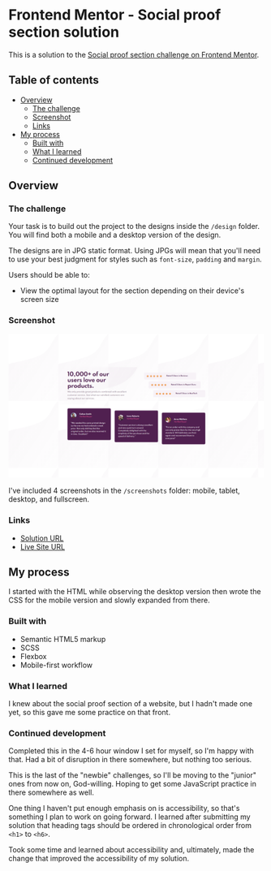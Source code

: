 # Frontend Mentor - Social proof section solution

This is a solution to the [Social proof section challenge on Frontend Mentor](https://www.frontendmentor.io/challenges/social-proof-section-6e0qTv_bA). 

## Table of contents

- [Overview](#overview)
  - [The challenge](#the-challenge)
  - [Screenshot](#screenshot)
  - [Links](#links)
- [My process](#my-process)
  - [Built with](#built-with)
  - [What I learned](#what-i-learned)
  - [Continued development](#continued-development)

## Overview

### The challenge

Your task is to build out the project to the designs inside the `/design` folder. You will find both a mobile and a desktop version of the design. 

The designs are in JPG static format. Using JPGs will mean that you'll need to use your best judgment for styles such as `font-size`, `padding` and `margin`. 

Users should be able to:

- View the optimal layout for the section depending on their device's screen size

### Screenshot

![](./dist/screenshots/social-proof-section-fullscreen.png)

I've included 4 screenshots in the `/screenshots` folder: mobile, tablet, desktop, and fullscreen.

### Links

- [Solution URL](https://www.frontendmentor.io/solutions/mobilefirst-solution-using-bem-and-flexbox-7rQRpw8eg)
- [Live Site URL](https://victor-nyagudi.github.io/social-proof-section/)

## My process

I started with the HTML while observing the desktop version then wrote the CSS for the mobile version and 
slowly expanded from there. 

### Built with

- Semantic HTML5 markup
- SCSS
- Flexbox
- Mobile-first workflow

### What I learned

I knew about the social proof section of a website, but I hadn't made one yet, so this gave me some practice
on that front. 

### Continued development

Completed this in the 4-6 hour window I set for myself, so I'm happy with that. Had a bit of disruption in there somewhere, but nothing too serious. 

This is the last of the "newbie" challenges, so I'll be moving to the "junior" ones from now on, God-willing. 
Hoping to get some JavaScript practice in there somewhere as well.

One thing I haven't put enough emphasis on is accessibility, so that's something I plan to work on going forward.
I learned after submitting my solution that heading tags should be ordered in chronological order from `<h1>` to
`<h6>`.

Took some time and learned about accessibility and, ultimately, made the change that improved the accessibility  of
my solution.